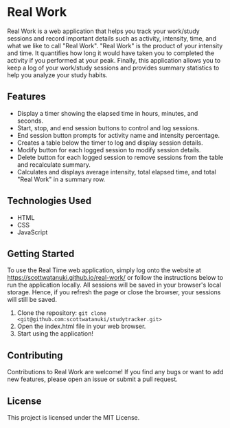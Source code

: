 # Real Work

Real Work is a web application that helps you track your work/study sessions and record important details such as activity, intensity, time, and what we like to call "Real Work". "Real Work" is the product of your intensity and time. It quantifies how long it would have taken you to completed the activity if you performed at your peak. Finally, this application allows you to keep a log of your work/study sessions and provides summary statistics to help you analyze your study habits.

## Features

- Display a timer showing the elapsed time in hours, minutes, and seconds.
- Start, stop, and end session buttons to control and log sessions.
- End session button prompts for activity name and intensity percentage.
- Creates a table below the timer to log and display session details.
- Modify button for each logged session to modify session details.
- Delete button for each logged session to remove sessions from the table and recalculate summary.
- Calculates and displays average intensity, total elapsed time, and total "Real Work" in a summary row.

## Technologies Used

- HTML
- CSS
- JavaScript

## Getting Started

To use the Real Time web application, simply log onto the website at https://scottwatanuki.github.io/real-work/ or follow the instructions below to run the application locally. All sessions will be saved in your browser's local storage. Hence, if you refresh the page or close the browser, your sessions will still be saved.

1. Clone the repository: `git clone <git@github.com:scottwatanuki/studytracker.git>`
2. Open the index.html file in your web browser.
3. Start using the application!

## Contributing

Contributions to Real Work are welcome! If you find any bugs or want to add new features, please open an issue or submit a pull request.

## License

This project is licensed under the MIT License.
